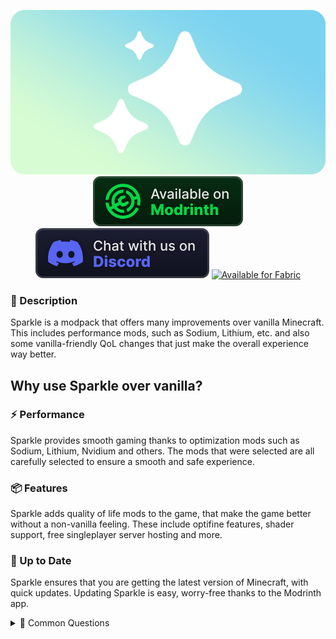 <div align="center">

![Sparkle's Banner](https://github.com/DynoPlays/sparkle/blob/main/Assets/sparklebanner.png?raw=true)
[![Available on Modrinth](https://raw.githubusercontent.com/intergrav/devins-badges/refs/heads/v3/assets/cozy/available/modrinth_vector.svg)](https://modrinth.com/modpack/shiny.sparkle)
[![Chat with us on Discord](https://raw.githubusercontent.com/intergrav/devins-badges/c7fd18efdadd1c3f12ae56b49afd834640d2d797/assets/cozy/social/discord-plural_vector.svg)](https://discord.gg/WJDhNVxn89)
[![Available for Fabric](https://raw.githubusercontent.com/intergrav/devins-badges/refs/heads/v3/assets/cozy/supported/fabric_vector.svg)](https://modrinth.com/modpack/shiny.sparkle/versions?l=fabric)
</div>

### 📝 Description
Sparkle is a modpack that offers many improvements over vanilla Minecraft. This includes performance mods, such as Sodium, Lithium, etc. and also some vanilla-friendly QoL changes that just make the overall experience way better.

## Why use Sparkle over vanilla?
### ⚡ Performance
Sparkle provides smooth gaming thanks to optimization mods such as Sodium, Lithium, Nvidium and others. The mods that were selected are all carefully selected to ensure a smooth and safe experience.
### 📦 Features
Sparkle adds quality of life mods to the game, that make the game better without a non-vanilla feeling. These include optifine features, shader support, free singleplayer server hosting and more.
### 🔄️ Up to Date
Sparkle ensures that you are getting the latest version of Minecraft, with quick updates. Updating Sparkle is easy, worry-free thanks to the Modrinth app.

<details>
<summary>🤔 Common Questions</summary>

Q: How do I install the modpack?
> 
> A: Download and install the Modrinth app on https://modrinth.com/app, then click "Download" at the top of the page and click "Install with Modrinth App".

Q: Is this secure & can I get banned on servers for using this?
> 
> A: Sparkle is completly safe and all mods were carefully reviewed for any potential malware. Your chances of getting banned on a Minecraft server for using our modpack is almost impossible, however please make sure the server's rules do not state you cannot use client-sided mods.

Q: Is there a download for the Curseforge app?
> 
> A: No, there isn't since many mods included in Sparkle aren't on Curseforge. We have also decided to stay away from Curseforge.

Q: Does this support mobile?
> 
> A: No, Sparkle doesn't support mobile as it's only avaiable on java edition. PojavLauncher and other similar projects are also not supported due to incompatibilities between certain mods and PojavLauncher.
</details>
